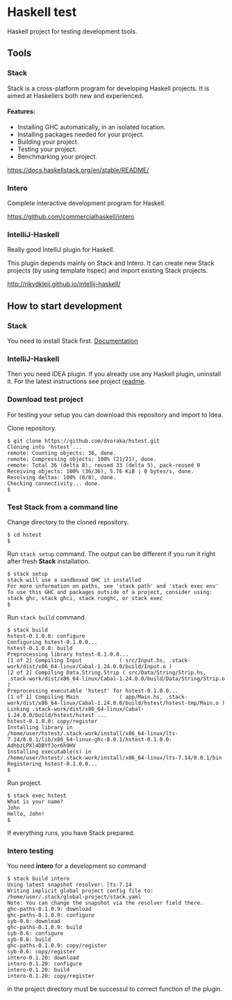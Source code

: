 # Haskell test

Haskell project for testing development tools.

## Tools

### Stack
Stack is a cross-platform program for developing Haskell projects. It is aimed at Haskellers
both new and experienced.

#### Features:
 * Installing GHC automatically, in an isolated location.
 * Installing packages needed for your project.
 * Building your project.
 * Testing your project.
 * Benchmarking your project.

https://docs.haskellstack.org/en/stable/README/

### Intero
Complete interactive development program for Haskell.

https://github.com/commercialhaskell/intero

### IntelliJ-Haskell
Really good IntelliJ plugin for Haskell.

This plugin depends mainly on Stack and Intero. It can create new Stack projects (by using
template hspec) and import existing Stack projects.

http://rikvdkleij.github.io/intellij-haskell/

## How to start development

### Stack
You need to install Stack first. [Documentation](https://docs.haskellstack.org/en/stable/README/)

### IntelliJ-Haskell
Then you need IDEA plugin. If you already use any Haskell plugin, uninstall it. For the latest
instructions see project
[readme](https://github.com/rikvdkleij/intellij-haskell/blob/master/README.md).

### Download test project
For testing your setup you can download this repository and import to Idea.

Clone repository.
```
$ git clone https://github.com/dvoraka/hstest.git
Cloning into 'hstest'...
remote: Counting objects: 36, done.
remote: Compressing objects: 100% (21/21), done.
remote: Total 36 (delta 8), reused 33 (delta 5), pack-reused 0
Receiving objects: 100% (36/36), 5.76 KiB | 0 bytes/s, done.
Resolving deltas: 100% (8/8), done.
Checking connectivity... done.
$
```

### Test Stack from a command line
Change directory to the cloned repository.
```
$ cd hstest
$
```

Run ```stack setup``` command. The output can be different if you run it right after fresh **Stack** installation.
```
$ stack setup
stack will use a sandboxed GHC it installed
For more information on paths, see 'stack path' and 'stack exec env'
To use this GHC and packages outside of a project, consider using:
stack ghc, stack ghci, stack runghc, or stack exec
$
```

Run ```stack build``` command.
```
$ stack build
hstest-0.1.0.0: configure
Configuring hstest-0.1.0.0...
hstest-0.1.0.0: build
Preprocessing library hstest-0.1.0.0...
[1 of 2] Compiling Input            ( src/Input.hs, .stack-work/dist/x86_64-linux/Cabal-1.24.0.0/build/Input.o )
[2 of 2] Compiling Data.String.Strip ( src/Data/String/Strip.hs, .stack-work/dist/x86_64-linux/Cabal-1.24.0.0/build/Data/String/Strip.o )
Preprocessing executable 'hstest' for hstest-0.1.0.0...
[1 of 1] Compiling Main             ( app/Main.hs, .stack-work/dist/x86_64-linux/Cabal-1.24.0.0/build/hstest/hstest-tmp/Main.o )
Linking .stack-work/dist/x86_64-linux/Cabal-1.24.0.0/build/hstest/hstest ...
hstest-0.1.0.0: copy/register
Installing library in
/home/user/hstest/.stack-work/install/x86_64-linux/lts-7.14/8.0.1/lib/x86_64-linux-ghc-8.0.1/hstest-0.1.0.0-AdhbzLPXl4DBYfJor6h9HV
Installing executable(s) in
/home/user/hstest/.stack-work/install/x86_64-linux/lts-7.14/8.0.1/bin
Registering hstest-0.1.0.0...
$
```

Run project.
```
$ stack exec hstest
What is your name?
John
Hello, John!
$
```
If everything runs, you have Stack prepared.

### Intero testing

You need **intero** for a development so command
```
$ stack build intero
Using latest snapshot resolver: lts-7.14
Writing implicit global project config file to: /home/user/.stack/global-project/stack.yaml
Note: You can change the snapshot via the resolver field there.
ghc-paths-0.1.0.9: download
ghc-paths-0.1.0.9: configure
syb-0.6: download
ghc-paths-0.1.0.9: build
syb-0.6: configure
syb-0.6: build
ghc-paths-0.1.0.9: copy/register
syb-0.6: copy/register
intero-0.1.20: download
intero-0.1.20: configure
intero-0.1.20: build
intero-0.1.20: copy/register
```
in the project directory must be successul to correct function of the plugin.

